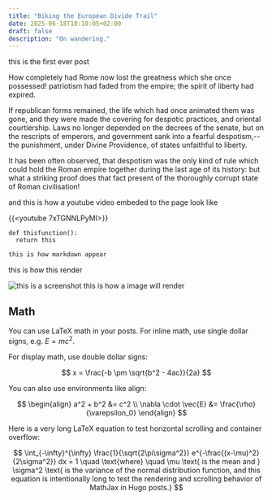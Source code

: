 ```yaml
---
title: "Biking the European Divide Trail"
date: 2025-06-18T18:10:05+02:00
draft: false
description: "On wandering."
---
```

this is the first ever post 

How completely had Rome now lost the greatness which she once
possessed! patriotism had faded from the empire; the spirit of
liberty had expired.  

If republican forms remained, the life which
had once animated them was gone, and they were made the covering for
despotic practices, and oriental courtiership.  Laws no longer
depended on the decrees of the senate, but on the rescripts of
emperors, and government sank into a fearful despotism,--the
punishment, under Divine Providence, of states unfaithful to liberty.

It has been often observed, that despotism was the only kind of rule
which could hold the Roman empire together during the last age of its
history: but what a striking proof does that fact present of the
thoroughly corrupt state of Roman civilisation!

and this is how a youtube video embeded to the page look like

{{<youtube 7xTGNNLPyMI>}}

```python3
def thisfunction():
  return this 

```


```md
this is how markdown appear
```

this is how this render

![this is a screenshot](/hblog/images/screenshot.png)
       this is how a image will render

## Math

You can use LaTeX math in your posts. For inline math, use single dollar signs, e.g. $E = mc^2$.

For display math, use double dollar signs:

$$
x = \frac{-b \pm \sqrt{b^2 - 4ac}}{2a}
$$

You can also use environments like align:

$$
\begin{align}
a^2 + b^2 &= c^2 \\
\nabla \cdot \vec{E} &= \frac{\rho}{\varepsilon_0}
\end{align}
$$

Here is a very long LaTeX equation to test horizontal scrolling and container overflow:

$$
\int_{-\infty}^{\infty} \frac{1}{\sqrt{2\pi\sigma^2}} e^{-\frac{(x-\mu)^2}{2\sigma^2}} dx = 1 \quad \text{where} \quad \mu \text{ is the mean and } \sigma^2 \text{ is the variance of the normal distribution function, and this equation is intentionally long to test the rendering and scrolling behavior of MathJax in Hugo posts.}
$$